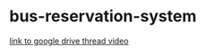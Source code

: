 # bus-reservation-system
[link to google drive thread video](https://drive.google.com/file/d/1G_2ccBuH2NKaZ50xbJ7JhP21FYxIFAD4/view?usp=sharing)

